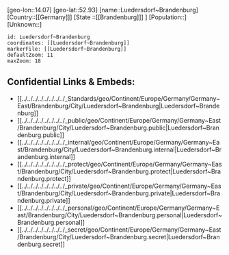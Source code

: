 ﻿---
location: [52.93,14.07]
mapzoom: [7,12] 
mapmarker: city 
type: City
tags:
- geo/City


SpocWebEntityId: 32174
isDeleted: false
confidential: public

---
[geo-lon::14.07]
[geo-lat::52.93]
[name::Luedersdorf~Brandenburg]
[Country::[[Germany]]]
[State ::[[Brandenburg]]] ]
[Population::]
[Unknown::]


```leaflet
id: Luedersdorf~Brandenburg
coordinates: [[Luedersdorf~Brandenburg]]
markerFile: [[Luedersdorf~Brandenburg]]
defaultZoom: 11 
maxZoom: 18
```


## Confidential Links & Embeds: 
- [[../../../../../../../../_Standards/geo/Continent/Europe/Germany/Germany~East/Brandenburg/City/Luedersdorf~Brandenburg|Luedersdorf~Brandenburg]] 
- [[../../../../../../../../_public/geo/Continent/Europe/Germany/Germany~East/Brandenburg/City/Luedersdorf~Brandenburg.public|Luedersdorf~Brandenburg.public]] 
- [[../../../../../../../../_internal/geo/Continent/Europe/Germany/Germany~East/Brandenburg/City/Luedersdorf~Brandenburg.internal|Luedersdorf~Brandenburg.internal]] 
- [[../../../../../../../../_protect/geo/Continent/Europe/Germany/Germany~East/Brandenburg/City/Luedersdorf~Brandenburg.protect|Luedersdorf~Brandenburg.protect]] 
- [[../../../../../../../../_private/geo/Continent/Europe/Germany/Germany~East/Brandenburg/City/Luedersdorf~Brandenburg.private|Luedersdorf~Brandenburg.private]] 
- [[../../../../../../../../_personal/geo/Continent/Europe/Germany/Germany~East/Brandenburg/City/Luedersdorf~Brandenburg.personal|Luedersdorf~Brandenburg.personal]] 
- [[../../../../../../../../_secret/geo/Continent/Europe/Germany/Germany~East/Brandenburg/City/Luedersdorf~Brandenburg.secret|Luedersdorf~Brandenburg.secret]] 

